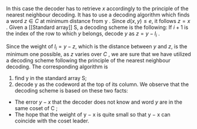 In this case the decoder has to retrieve $x$ accordingly to the principle of the nearest neighbour decoding.
It has to use a decoding algorithm which finds a word $z ∈ C$ at minimum distance from y .
Since $d(x , y ) ≤ e$, it follows $z = x$ .
Given a [[Standard array]] S, a decoding scheme is the following:
If $i + 1$ is the index of the row to which $y$ belongs, decode $y$ as
$z = y − l_{i}$ .

Since the weight of $l_{i} = y − z$, which is the distance between $y$ and $z$, is
the minimum one possible, as $z$ varies over $C$ , we are sure that we have utilized a decoding scheme following the principle of the nearest neighbour decoding.
The corresponding algorithm is
1. find y in the standard array S;
2. decode y as the codeword at the top of its column.
We observe that the decoding scheme is based on these two facts:
- The error $y − x$ that the decoder does not know and word $y$ are in the same coset of C ;
- The hope that the weight of y − x is quite small so that y − x can coincide with the coset leader.